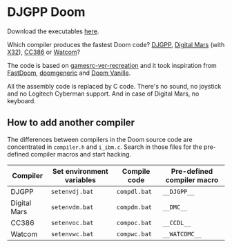 # DJGPP Doom
Download the executables [here](https://github.com/FrenkelS/djdoom/releases).

Which compiler produces the fastest Doom code?
[DJGPP](https://github.com/andrewwutw/build-djgpp),
[Digital Mars](https://digitalmars.com/) (with [X32](https://github.com/Olde-Skuul/KitchenSink/tree/master/sdks/dos/x32)),
[CC386](https://ladsoft.tripod.com/cc386_compiler.html) or
[Watcom](https://github.com/open-watcom/open-watcom-v2)?

The code is based on [gamesrc-ver-recreation](https://bitbucket.org/gamesrc-ver-recreation/doom/src/master/)
and it took inspiration from
[FastDoom](https://github.com/viti95/FastDoom),
[doomgeneric](https://github.com/ozkl/doomgeneric) and
[Doom Vanille](https://github.com/AXDOOMER/doom-vanille).

All the assembly code is replaced by C code.
There's no sound, no joystick and no Logitech Cyberman support.
And in case of Digital Mars, no keyboard.

## How to add another compiler
The differences between compilers in the Doom source code are concentrated in `compiler.h` and `i_ibm.c`.
Search in those files for the pre-defined compiler macros and start hacking.

|Compiler    |Set environment variables|Compile code|Pre-defined compiler macro|
|------------|-------------------------|------------|--------------------------|
|DJGPP       |`setenvdj.bat`           |`compdl.bat`|`__DJGPP__`               |
|Digital Mars|`setenvdm.bat`           |`compdm.bat`|`__DMC__`                 |
|CC386       |`setenvoc.bat`           |`compoc.bat`|`__CCDL__`                |
|Watcom      |`setenvwc.bat`           |`compwc.bat`|`__WATCOMC__`             |
